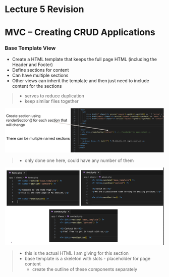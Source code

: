 # Lecture 5 Revision
# MVC – Creating CRUD Applications

### Base Template View
- Create a HTML template that keeps the full page HTML (including the Header and Footer)
- Define sections for content
- Can have multiple sections
- Other views can inherit the template and then just need to include content for the sections

> - serves to reduce duplication
> - keep similar files together

![alt text](assets\IMG32.PNG)

> - only done one here, could have any number of them


![alt text](assets\IMG33.PNG)

> - this is the actual HTML I am giving for this section
> - base template is a skeleton with slots - placeholder for page content
>   - create the outline of these components separately
